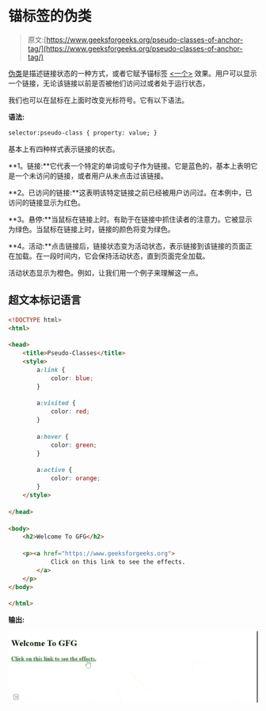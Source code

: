 # 锚标签的伪类

> 原文:[https://www.geeksforgeeks.org/pseudo-classes-of-anchor-tag/](https://www.geeksforgeeks.org/pseudo-classes-of-anchor-tag/)

[伪类](https://www.geeksforgeeks.org/css-pseudo-classes/)是描述链接状态的一种方式，或者它赋予锚标签 [<一个>](https://www.geeksforgeeks.org/html-a-tag/) 效果。用户可以显示一个链接，无论该链接以前是否被他们访问过或者处于运行状态，

我们也可以在鼠标在上面时改变光标符号。它有以下语法。

**语法:**

```html
selector:pseudo-class { property: value; }
```

基本上有四种样式表示链接的状态。

**1。链接:**它代表一个特定的单词或句子作为链接。它是蓝色的，基本上表明它是一个未访问的链接，或者用户从未点击过该链接。

**2。已访问的链接:**这表明该特定链接之前已经被用户访问过。在本例中，已访问的链接显示为红色。

**3。悬停:**当鼠标在链接上时。有助于在链接中抓住读者的注意力。它被显示为绿色。当鼠标在链接上时，链接的颜色将变为绿色。

**4。活动:**点击链接后，链接状态变为活动状态，表示链接到该链接的页面正在加载。在一段时间内，它会保持活动状态，直到页面完全加载。

活动状态显示为橙色。例如，让我们用一个例子来理解这一点。

## 超文本标记语言

```html
<!DOCTYPE html>
<html>

<head>
    <title>Pseudo-Classes</title>
    <style>
        a:link {
            color: blue;
        }

        a:visited {
            color: red;
        }

        a:hover {
            color: green;
        }

        a:active {
            color: orange;
        }
    </style>

</head>

<body>
    <h2>Welcome To GFG</h2>

    <p><a href="https://www.geeksforgeeks.org">
            Click on this link to see the effects.
        </a>
    </p>
</body>

</html>
```

**输出:**

![](img/34d547da5b0ea5ac067a4acf591a8649.png)